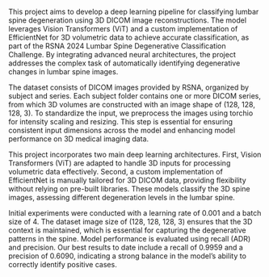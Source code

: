 This project aims to develop a deep learning pipeline for classifying lumbar spine degeneration using 3D DICOM image reconstructions. The model leverages Vision Transformers (ViT) and a custom implementation of EfficientNet for 3D volumetric data to achieve accurate classification, as part of the RSNA 2024 Lumbar Spine Degenerative Classification Challenge. By integrating advanced neural architectures, the project addresses the complex task of automatically identifying degenerative changes in lumbar spine images.

The dataset consists of DICOM images provided by RSNA, organized by subject and series. Each subject folder contains one or more DICOM series, from which 3D volumes are constructed with an image shape of (128, 128, 128, 3). To standardize the input, we preprocess the images using torchio for intensity scaling and resizing. This step is essential for ensuring consistent input dimensions across the model and enhancing model performance on 3D medical imaging data.

This project incorporates two main deep learning architectures. First, Vision Transformers (ViT) are adapted to handle 3D inputs for processing volumetric data effectively. Second, a custom implementation of EfficientNet is manually tailored for 3D DICOM data, providing flexibility without relying on pre-built libraries. These models classify the 3D spine images, assessing different degeneration levels in the lumbar spine.

Initial experiments were conducted with a learning rate of 0.001 and a batch size of 4. The dataset image size of (128, 128, 128, 3) ensures that the 3D context is maintained, which is essential for capturing the degenerative patterns in the spine. Model performance is evaluated using recall (ADR) and precision. Our best results to date include a recall of 0.9959 and a precision of 0.6090, indicating a strong balance in the model’s ability to correctly identify positive cases.







